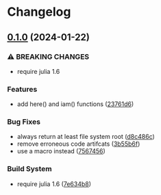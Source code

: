 # Changelog

## [0.1.0](https://github.com/jolars/Here.jl/compare/v0.0.1...v0.1.0) (2024-01-22)


### ⚠ BREAKING CHANGES

* require julia 1.6

### Features

* add here() and iam() functions ([23761d6](https://github.com/jolars/Here.jl/commit/23761d66e00d0cc0f38567762daebf04c83a74fd))


### Bug Fixes

* always return at least file system root ([d8c486c](https://github.com/jolars/Here.jl/commit/d8c486c5355402d422a9ca071f157bda4d9b1125))
* remove erroneous code artifcats ([3b55b6f](https://github.com/jolars/Here.jl/commit/3b55b6f16051cb261eb3cd7f5d72ab07b711df7f))
* use a macro instead ([7567456](https://github.com/jolars/Here.jl/commit/756745663ffa237a86009d3149d8925dd62916cd))


### Build System

* require julia 1.6 ([7e634b8](https://github.com/jolars/Here.jl/commit/7e634b867310b1142917fb84c2c9ea68f4d6b034))
